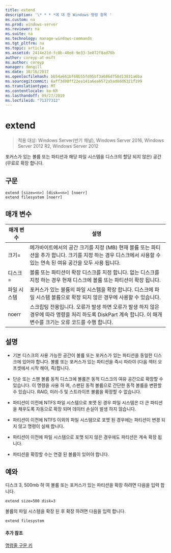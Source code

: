 ```yaml
---
title: extend
description: '\* * * *에 대 한 Windows 명령 항목 '
ms.custom: na
ms.prod: windows-server
ms.reviewer: na
ms.suite: na
ms.technology: manage-windows-commands
ms.tgt_pltfrm: na
ms.topic: article
ms.assetid: 2414e21d-fc0b-40e8-9e33-3e072f8ad76b
author: coreyp-at-msft
ms.author: coreyp
manager: dongill
ms.date: 10/16/2017
ms.openlocfilehash: bb54a661bf60b55fd95bf3a686d758d13831a6ba
ms.sourcegitcommit: 6aff3d88ff22ea141a6ea6572a5ad8dd6321f199
ms.translationtype: MT
ms.contentlocale: ko-KR
ms.lasthandoff: 09/27/2019
ms.locfileid: "71377312"
---
```

# <a name="extend"></a>extend

>적용 대상: Windows Server(반기 채널), Windows Server 2016, Windows Server 2012 R2, Windows Server 2012

포커스가 있는 볼륨 또는 파티션과 해당 파일 시스템을 디스크의 할당 되지 않은\) 공간 \(무료로 확장 합니다.  
  
  
  
## <a name="syntax"></a>구문  
  
```  
extend [size=<n>] [disk=<n>] [noerr]  
extend filesystem [noerr]  
```  
  
## <a name="parameters"></a>매개 변수  
  
| 매개 변수  |                                                                                             설명                                                                                              |
|------------|------------------------------------------------------------------------------------------------------------------------------------------------------------------------------------------------------|
| 크기\=<n>  |      메가바이트에서의 공간 크기를 지정 \(MB\) 현재 볼륨 또는 파티션을 추가 합니다. 크기를 지정 하는 경우 디스크에서 사용할 수 있는 연속 된 여유 공간을 모두 사용 됩니다.       |
| 디스크\=<n>  |                          볼륨 또는 파티션이 확장 디스크를 지정 합니다. 없는 디스크를 지정 하는 경우 현재 디스크에 볼륨 또는 파티션이 확장 됩니다.                          |
| 파일 시스템 |                                   포커스가 있는 볼륨의 파일 시스템을 확장 합니다. 디스크에 파일 시스템 볼륨으로 확장 되지 않은 경우에 사용할 수 있습니다.                                    |
|   noerr    | 스크립팅 전용입니다. 오류가 발생 하면 오류가 발생 하지 않은 경우에 따라 명령을 처리 하도록 DiskPart 계속 합니다. 이 매개 변수를 크기는 오류 코드를 수행 합니다. |
  
## <a name="remarks"></a>설명  
  
-   기본 디스크의 사용 가능한 공간이 볼륨 또는 포커스가 있는 파티션을 동일한 디스크에 있어야 합니다. 볼륨 또는 포커스가 있는 파티션을 즉시 따라야 \(다음 섹터 오프셋에서 시작 해야, 즉\)합니다.  
  
-   단순 또는 스팬 볼륨 동적 디스크에 볼륨은 동적 디스크의 여유 공간으로 확장할 수 있습니다. 이 명령을 사용 하 여, 스팬된 동적 볼륨으로 간단한 동적 볼륨을 변환할 수 있습니다. RAID, 미러\-5 및 스트라이프 볼륨을 확장할 수 없습니다.  
  
-   파티션이 이전에 NTFS 파일 시스템으로 포맷 된 경우 파일 시스템은 더 큰 파티션을 채우도록 자동으로 확장 되며 데이터 손실이 발생 하지 않습니다.  
  
-   파티션이 이전에 NTFS 이외의 파일 시스템으로 포맷 된 경우에는 파티션이 변경 되지 않고 명령이 실패 합니다.  
  
-   파티션이 이전에 파일 시스템으로 포맷 되지 않은 경우에도 파티션은 계속 확장 됩니다.  
  
-   파티션을 확장할 수는 연결 된 볼륨이 있어야 합니다.  
  
## <a name="BKMK_examples"></a>예와  
디스크 3, 500mb 하 여 볼륨 또는 포커스가 있는 파티션을 확장 하려면 다음을 입력 합니다.  
  
```  
extend size=500 disk=3  
```  
  
볼륨의 파일 시스템을 확장 된 후 확장 하려면 다음을 입력 합니다.  
  
```  
extend filesystem  
```  
  
#### <a name="additional-references"></a>추가 참조  
[명령줄 구문 키](command-line-syntax-key.md)  
  

  

